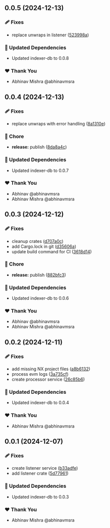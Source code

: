 ## 0.0.5 (2024-12-13)

### 🩹 Fixes

- replace unwraps in listener ([523998a](https://github.com/abhinavmsra/indexer-rs/commit/523998a))

### 🧱 Updated Dependencies

- Updated indexer-db to 0.0.8

### ❤️ Thank You

- Abhinav Mishra @abhinavmsra

## 0.0.4 (2024-12-13)

### 🩹 Fixes

- replace unwraps with error handling ([8a1310e](https://github.com/abhinavmsra/indexer-rs/commit/8a1310e))

### 🏡 Chore

- **release:** publish ([8da8a4c](https://github.com/abhinavmsra/indexer-rs/commit/8da8a4c))

### 🧱 Updated Dependencies

- Updated indexer-db to 0.0.7

### ❤️ Thank You

- Abhinav @abhinavmsra
- Abhinav Mishra @abhinavmsra

## 0.0.3 (2024-12-12)

### 🩹 Fixes

- cleanup crates ([d707a0c](https://github.com/abhinavmsra/indexer-rs/commit/d707a0c))
- add Cargo.lock in git ([d35606a](https://github.com/abhinavmsra/indexer-rs/commit/d35606a))
- update build command for CI ([3618d14](https://github.com/abhinavmsra/indexer-rs/commit/3618d14))

### 🏡 Chore

- **release:** publish ([882bfc3](https://github.com/abhinavmsra/indexer-rs/commit/882bfc3))

### 🧱 Updated Dependencies

- Updated indexer-db to 0.0.6

### ❤️ Thank You

- Abhinav @abhinavmsra
- Abhinav Mishra @abhinavmsra

## 0.0.2 (2024-12-11)

### 🩹 Fixes

- add missing NX project files ([a8b6132](https://github.com/abhinavmsra/indexer-rs/commit/a8b6132))
- process evm logs ([3a735cf](https://github.com/abhinavmsra/indexer-rs/commit/3a735cf))
- create processor service ([26c85b6](https://github.com/abhinavmsra/indexer-rs/commit/26c85b6))

### 🧱 Updated Dependencies

- Updated indexer-db to 0.0.4

### ❤️ Thank You

- Abhinav Mishra @abhinavmsra

## 0.0.1 (2024-12-07)

### 🩹 Fixes

- create listener service ([b33adfe](https://github.com/abhinavmsra/indexer-rs/commit/b33adfe))
- add listener crate ([5d77961](https://github.com/abhinavmsra/indexer-rs/commit/5d77961))

### 🧱 Updated Dependencies

- Updated indexer-db to 0.0.3

### ❤️ Thank You

- Abhinav Mishra @abhinavmsra